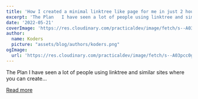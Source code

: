 ```yaml
---
title: 'How I created a minimal linktree like page for me in just 2 hours.'
excerpt: 'The Plan   I have seen a lot of people using linktree and similar sites where you can create...'
date: '2022-05-21'
coverImage: 'https://res.cloudinary.com/practicaldev/image/fetch/s--A03pcc0g--/c_imagga_scale,f_auto,fl_progressive,h_420,q_auto,w_1000/https://dev-to-uploads.s3.amazonaws.com/uploads/articles/ujsrlukqqvt2dm3f7ykp.png'
author:
  name: Koders
  picture: "assets/blog/authors/koders.png"
ogImage:
  url: 'https://res.cloudinary.com/practicaldev/image/fetch/s--A03pcc0g--/c_imagga_scale,f_auto,fl_progressive,h_420,q_auto,w_1000/https://dev-to-uploads.s3.amazonaws.com/uploads/articles/ujsrlukqqvt2dm3f7ykp.png'
---
```


The Plan   I have seen a lot of people using linktree and similar sites where you can create...

[Read more](https://dev.to/asheeshh/how-i-created-a-minimal-linktree-like-page-for-me-in-just-2-hours-ncp)
